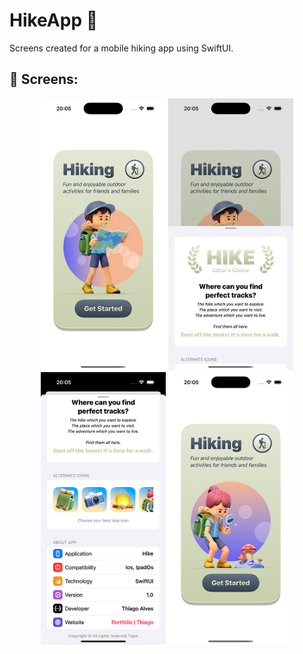 # HikeApp 🥾

Screens created for a mobile hiking app using SwiftUI.

## 📱 Screens:

<p align="center">
  <img src="https://raw.githubusercontent.com/tigos88/hikeApp/main/screen1.jpg" alt="AppScreen1" width="200"/>
  <img src="https://raw.githubusercontent.com/tigos88/hikeApp/main/screen2.jpg" alt="AppScreen2" width="200"/>
  <img src="https://raw.githubusercontent.com/tigos88/hikeApp/main/screen3.jpg" alt="AppScreen3" width="200"/>
  <img src="https://raw.githubusercontent.com/tigos88/hikeApp/main/screen4.jpg" alt="AppScreen4" width="200"/>
</p>

